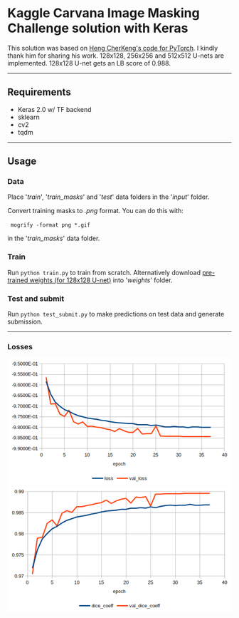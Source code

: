 # Kaggle Carvana Image Masking Challenge solution with Keras
This solution was based on [Heng CherKeng's code for PyTorch](https://www.kaggle.com/c/carvana-image-masking-challenge/discussion/37208). I kindly thank him for sharing his work. 128x128, 256x256 and 512x512 U-nets are implemented. 128x128 U-net gets an LB score of 0.988.

---

## Requirements
* Keras 2.0 w/ TF backend
* sklearn
* cv2
* tqdm

---

## Usage

### Data
Place '*train*', '*train_masks*' and '*test*' data folders in the '*input*' folder.

Convert training masks to *.png* format. You can do this with: 

` mogrify -format png *.gif` 

in the '*train_masks*' data folder.

### Train
Run `python train.py` to train from scratch. Alternatively download [pre-trained weights (for 128x128 U-net)](https://www.dropbox.com/s/7k2f734hxggyitb/best_weights.hdf5?dl=0) into '*weights*' folder.

### Test and submit
Run `python test_submit.py` to make predictions on test data and generate submission.

---

### Losses
![BCE_loss](loss.png)
![dice_loss](dice_loss.png)
